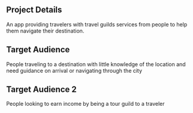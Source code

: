 ## Project Details

An app providing travelers with travel guilds services from people to help them navigate their destination.

## Target Audience

People traveling to a destination with little knowledge of the location and need guidance on arrival or navigating through the city

## Target Audience 2

People looking to earn income by being a tour guild to a traveler